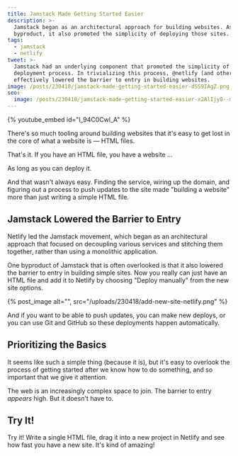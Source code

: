 ```yaml
---
title: Jamstack Made Getting Started Easier
description: >-
  Jamstack began as an architectural approach for building websites. As a
  byproduct, it also promoted the simplicity of deploying those sites.
tags:
  - jamstack
  - netlify
tweet: >-
  Jamstack had an underlying component that promoted the simplicity of the
  deployment process. In trivializing this process, @netlify (and others)
  effectively lowered the barrier to entry in building websites.
image: /posts/230418/jamstack-made-getting-started-easier-dSS9IAgZ.png
seo:
  image: /posts/230418/jamstack-made-getting-started-easier-x2AlIjy8--meta.png
---
```


{% youtube_embed id="I_94C0Cwl_A" %}

There's so much tooling around building websites that it's easy to get lost in the core of what a website is — HTML files.

That's it. If you have an HTML file, you have a website ...

As long as you can deploy it.

And that wasn't always easy. Finding the service, wiring up the domain, and figuring out a process to push updates to the site made "building a website" more than just writing a simple HTML file.

## Jamstack Lowered the Barrier to Entry

Netlify led the Jamstack movement, which began as an architectural approach that focused on decoupling various services and stitching them together, rather than using a monolithic application.

One byproduct of Jamstack that is often overlooked is that it also lowered the barrier to entry in building simple sites. Now you really can just have an HTML file and add it to Netlify by choosing "Deploy manually" from the new site options.

{% post_image alt="", src="/uploads/230418/add-new-site-netlify.png" %}

And if you want to be able to push updates, you can make new deploys, or you can use Git and GitHub so these deployments happen automatically.

## Prioritizing the Basics

It seems like such a simple thing (because it is), but it's easy to overlook the process of getting started after we know how to do something, and so important that we give it attention.

The web is an increasingly complex space to join. The barrier to entry _appears_ high. But it doesn't have to.

## Try It!

Try it! Write a single HTML file, drag it into a new project in Netlify and see how fast you have a new site. It's kind of amazing!
